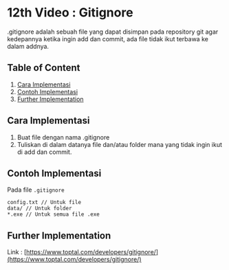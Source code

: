# 12th Video : Gitignore
.gitignore adalah sebuah file yang dapat disimpan pada repository git agar kedepannya ketika ingin add dan commit, ada file tidak ikut terbawa ke dalam addnya.

## Table of Content
1. [Cara Implementasi](#cara-implementasi)
2. [Contoh Implementasi](#contoh-implementasi)
3. [Further Implementation](#further-implementation)

## Cara Implementasi
1. Buat file dengan nama .gitignore
2. Tuliskan di dalam datanya file dan/atau folder mana yang tidak ingin ikut di add dan commit.

## Contoh Implementasi
Pada file ```.gitignore```
```shell
config.txt // Untuk file
data/ // Untuk folder
*.exe // Untuk semua file .exe
```

## Further Implementation
Link : [https://www.toptal.com/developers/gitignore/](https://www.toptal.com/developers/gitignore/)